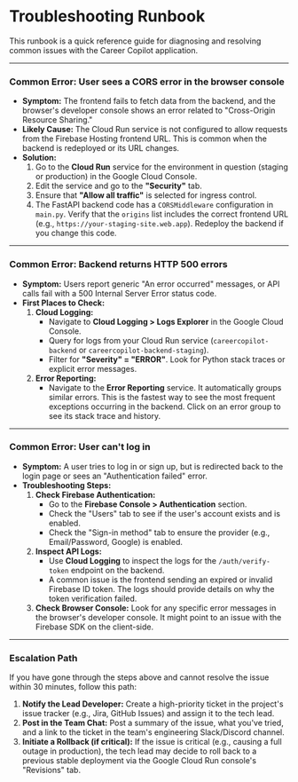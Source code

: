 # Troubleshooting Runbook

This runbook is a quick reference guide for diagnosing and resolving common issues with the Career Copilot application.

---

### Common Error: User sees a CORS error in the browser console

*   **Symptom:** The frontend fails to fetch data from the backend, and the browser's developer console shows an error related to "Cross-Origin Resource Sharing."
*   **Likely Cause:** The Cloud Run service is not configured to allow requests from the Firebase Hosting frontend URL. This is common when the backend is redeployed or its URL changes.
*   **Solution:**
    1.  Go to the **Cloud Run** service for the environment in question (staging or production) in the Google Cloud Console.
    2.  Edit the service and go to the **"Security"** tab.
    3.  Ensure that **"Allow all traffic"** is selected for ingress control.
    4.  The FastAPI backend code has a `CORSMiddleware` configuration in `main.py`. Verify that the `origins` list includes the correct frontend URL (e.g., `https://your-staging-site.web.app`). Redeploy the backend if you change this code.

---

### Common Error: Backend returns HTTP 500 errors

*   **Symptom:** Users report generic "An error occurred" messages, or API calls fail with a 500 Internal Server Error status code.
*   **First Places to Check:**
    1.  **Cloud Logging:**
        *   Navigate to **Cloud Logging > Logs Explorer** in the Google Cloud Console.
        *   Query for logs from your Cloud Run service (`careercopilot-backend` or `careercopilot-backend-staging`).
        *   Filter for **"Severity" = "ERROR"**. Look for Python stack traces or explicit error messages.
    2.  **Error Reporting:**
        *   Navigate to the **Error Reporting** service. It automatically groups similar errors. This is the fastest way to see the most frequent exceptions occurring in the backend. Click on an error group to see its stack trace and history.

---

### Common Error: User can't log in

*   **Symptom:** A user tries to log in or sign up, but is redirected back to the login page or sees an "Authentication failed" error.
*   **Troubleshooting Steps:**
    1.  **Check Firebase Authentication:**
        *   Go to the **Firebase Console > Authentication** section.
        *   Check the "Users" tab to see if the user's account exists and is enabled.
        *   Check the "Sign-in method" tab to ensure the provider (e.g., Email/Password, Google) is enabled.
    2.  **Inspect API Logs:**
        *   Use **Cloud Logging** to inspect the logs for the `/auth/verify-token` endpoint on the backend.
        *   A common issue is the frontend sending an expired or invalid Firebase ID token. The logs should provide details on why the token verification failed.
    3.  **Check Browser Console:** Look for any specific error messages in the browser's developer console. It might point to an issue with the Firebase SDK on the client-side.

---

### Escalation Path

If you have gone through the steps above and cannot resolve the issue within 30 minutes, follow this path:

1.  **Notify the Lead Developer:** Create a high-priority ticket in the project's issue tracker (e.g., Jira, GitHub Issues) and assign it to the tech lead.
2.  **Post in the Team Chat:** Post a summary of the issue, what you've tried, and a link to the ticket in the team's engineering Slack/Discord channel.
3.  **Initiate a Rollback (if critical):** If the issue is critical (e.g., causing a full outage in production), the tech lead may decide to roll back to a previous stable deployment via the Google Cloud Run console's "Revisions" tab.
